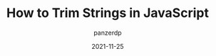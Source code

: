 ---
author: panzerdp
date: 2021-11-25
permalink: false
tags:
  - javascript
target_url: https://dmitripavlutin.com/javascript-string-trim/
title: How to Trim Strings in JavaScript
---